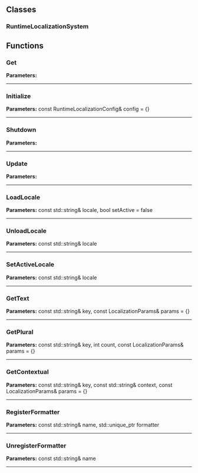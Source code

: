 
## Classes

### RuntimeLocalizationSystem




## Functions

### Get



**Parameters:** 

---

### Initialize



**Parameters:** const RuntimeLocalizationConfig& config = {}

---

### Shutdown



**Parameters:** 

---

### Update



**Parameters:** 

---

### LoadLocale



**Parameters:** const std::string& locale, bool setActive = false

---

### UnloadLocale



**Parameters:** const std::string& locale

---

### SetActiveLocale



**Parameters:** const std::string& locale

---

### GetText



**Parameters:** const std::string& key, const LocalizationParams& params = {}

---

### GetPlural



**Parameters:** const std::string& key, int count, const LocalizationParams& params = {}

---

### GetContextual



**Parameters:** const std::string& key, const std::string& context, const LocalizationParams& params = {}

---

### RegisterFormatter



**Parameters:** const std::string& name, std::unique_ptr<ILocalizationFormatter> formatter

---

### UnregisterFormatter



**Parameters:** const std::string& name

---

